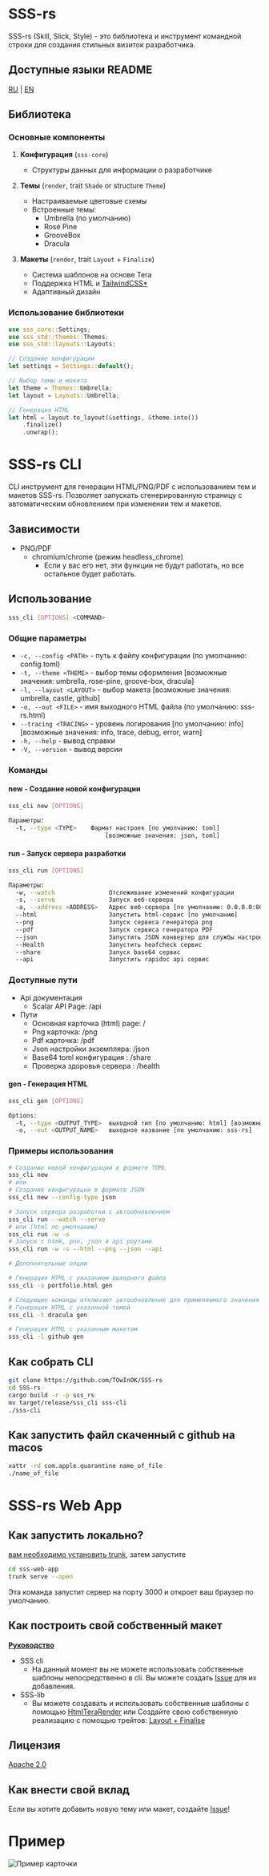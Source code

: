 # SSS-rs

SSS-rs (Skill, Slick, Style) - это библиотека и инструмент командной строки для создания стильных визиток разработчика.

## Доступные языки README
[RU](README_ru.md) | [EN](README.md)

## Библиотека

### Основные компоненты

1. **Конфигурация** (`sss-core`)
   - Структуры данных для информации о разработчике

2. **Темы** (`render`, trait `Shade` or structure `Theme`)
   - Настраиваемые цветовые схемы
   - Встроенные темы:
     - Umbrella (по умолчанию)
     - Rosé Pine
     - GrooveBox
     - Dracula

3. **Макеты** (`render`, trait `Layout` + `Finalize`)
   - Система шаблонов на основе Tera
   - Поддержка HTML и [TailwindCSS*](https://crates.io/crates/encre-css)
   - Адаптивный дизайн

### Использование библиотеки

```rust
use sss_core::Settings;
use sss_std::themes::Themes;
use sss_std::layouts::Layouts;

// Создание конфигурации
let settings = Settings::default();

// Выбор темы и макета
let theme = Themes::Umbrella;
let layout = Layouts::Umbrella;

// Генерация HTML
let html = layout.to_layout(&settings, &theme.into())
    .finalize()
    .unwrap();
```

# SSS-rs CLI

CLI инструмент для генерации HTML/PNG/PDF с использованием тем и макетов SSS-rs.
Позволяет запускать сгенерированную страницу с автоматическим обновлением при изменении тем и макетов.

## Зависимости
- PNG/PDF
  - chromium/chrome (режим headless_chrome)
    - Если у вас его нет, эти функции не будут работать, но все остальное будет работать.

## Использование

```bash
sss_cli [OPTIONS] <COMMAND>
```

### Общие параметры

- `-c, --config <PATH>` - путь к файлу конфигурации (по умолчанию: config.toml)
- `-t, --theme <THEME>` - выбор темы оформления [возможные значения: umbrella, rose-pine, groove-box, dracula]
- `-l, --layout <LAYOUT>` - выбор макета [возможные значения: umbrella, castle, github]
- `-o, --out <FILE>` - имя выходного HTML файла (по умолчанию: sss-rs.html)
- `--tracing <TRACING>` - уровень логирования [по умолчанию: info] [возможные значения: info, trace, debug, error, warn]
- `-h, --help` - вывод справки
- `-V, --version` - вывод версии

### Команды

#### new - Создание новой конфигурации
```bash
sss_cli new [OPTIONS]

Параметры:
  -t, --type <TYPE>    Фармат настроек [по умолчанию: toml]
                           [возможные значения: json, toml]
```

#### run - Запуск сервера разработки
```bash
sss_cli run [OPTIONS]

Параметры:
  -w, --watch               Отслеживание изменений конфигурации
  -s, --serve               Запуск веб-сервера
  -a, --address <ADDRESS>   Адрес веб-сервера [по умолчанию: 0.0.0.0:8081]
  --html                    Запустить html-сервис [по умолчанию]
  --png                     Запуск сервиса генератора png
  --pdf                     Запуск сервиса генератора PDF
  --json                    Запустить JSON конвертер для службы настроек
  --Health                  Запустить heafcheck сервис
  --share                   Запуск base64 сервис
  --api                     Запустить rapidoc api сервис
```

### Доступные пути
- Api документация
  - Scalar API Page: /api
- Пути
  - Основная карточка (html) page: /
  - Png карточка: /png
  - Pdf карточка: /pdf
  - Json настройки экземпляра: /json
  - Base64 toml конфигурация : /share
  - Проверка здоровья сервера : /health

#### gen - Генерация HTML
```bash
sss_cli gen [OPTIONS]

Options:
  -t, --type <OUTPUT_TYPE>  выходной тип [по умолчанию: html] [возможные значения: html, png, pdf]
  -o, --out <OUTPUT_NAME>   выходное название [по умолчанию: sss-rs]
```

### Примеры использования

```bash
# Создание новой конфигурации в формате TOML
sss_cli new
# или
# Создание конфигурации в формате JSON
sss_cli new --config-type json

# Запуск сервера разработки с автообновлением
sss_cli run --watch --serve
# или (html по умолчанию)
sss_cli run -w -s
# Запуск с htmk, pnn, json и api роутами
sss_cli run -w -s --html --png --json --api

# Дополнительные опции

# Генерация HTML с указанием выходного файла
sss_cli -o portfolio.html gen

# Следующие команды отключают автообновление для применяемого значения
# Генерация HTML с указанной темой
sss_cli -t dracula gen

# Генерация HTML с указанным макетом
sss_cli -l github gen
```

## Как собрать CLI

```bash
git clone https://github.com/TOwInOK/SSS-rs
cd SSS-rs
cargo build -r -p sss_rs
mv target/release/sss_cli sss-cli
./sss-cli
```

## Как запустить файл скаченный с github на macos
```sh
xattr -rd com.apple.quarantine name_of_file
./name_of_file
```

# SSS-rs Web App

## Как запустить локально?
[вам необходимо установить trunk](https://trunkrs.dev/guide/getting-started/installation.html), затем запустите
```sh
cd sss-web-app
trunk serve --open
```
Эта команда запустит сервер на порту 3000 и откроет ваш браузер по умолчанию.

## Как построить свой собственный макет

[**Руководство**](How_to_construct_layout.md)

- SSS cli
  - На данный момент вы не можете использовать собственные шаблоны непосредственно в cli.
  Вы можете создать [Issue](https://github.com/TOwInOK/SSS-rs/issues/new?template=Blank+issue) для их добавления.
- SSS-lib
  - Вы можете создавать и использовать собственные шаблоны с помощью [HtmlTeraRender](sss-lib/sss-std/src/layouts/html_tera_builder.rs)
  или
  Создайте свою собственную реализацию с помощью трейтов: [Layout + Finalise](sss-lib/render/src/layout.rs)

## Лицензия
[Apache 2.0](LICENSE)

## Как внести свой вклад
Если вы хотите добавить новую тему или макет, создайте [Issue](https://github.com/TOwInOK/SSS-rs/issues/new?template=Blank+issue)!

# Пример
![Пример карточки](.content/umbrella.umbrella.jpeg)
